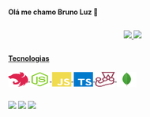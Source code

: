 #### Olá me chamo Bruno Luz 👋
##
<div align="center">
  <a href="https://github.com/bsanluz">
 <img height="180em"src="https://github-readme-stats.vercel.app/api?username=bsanluz&show_icons=true&theme=tokyonight&include_all_commits=true&count_private=true"/>
 <img height="100em" src="https://github-readme-stats.vercel.app/api/top-langs/?username=bsanluz&layout=compact&langs_count=7&theme=tokyonight"/>
</div>
  
  ##
   #### Tecnologias
<div style="display: inline_block">
  <img align="center" alt="bruno-nest" height="30" width="40" src="https://raw.githubusercontent.com/devicons/devicon/master/icons/nestjs/nestjs-plain.svg">
  <img align="center" alt="bruno-node" height="30" width="40" src="https://raw.githubusercontent.com/devicons/devicon/master/icons/nodejs/nodejs-plain.svg">
  <img align="center" alt="bruno-Js" height="30" width="40" src="https://raw.githubusercontent.com/devicons/devicon/master/icons/javascript/javascript-plain.svg">
  <img align="center" alt="bruno-Ts" height="30" width="40" src="https://raw.githubusercontent.com/devicons/devicon/master/icons/typescript/typescript-plain.svg">
  <img align="center" alt="bruno-jest" height="30" width="40" src="https://raw.githubusercontent.com/devicons/devicon/master/icons/jest/jest-plain.svg">
  <img align="center" alt="bruno-mongo" height="30" width="40" src="https://raw.githubusercontent.com/devicons/devicon/master/icons/mongodb/mongodb-original.svg">
</div>
  
  ##
 
 <div> 
  <a href="https://instagram.com/bruulu_z" target="_blank"><img src="https://img.shields.io/badge/-Instagram-%23E4405F?style=for-the-badge&logo=instagram&logoColor=white" target="_blank"></a>
  <a href = "mailto:bsanluz@gmail.com"><img src="https://img.shields.io/badge/-Gmail-%23333?style=for-the-badge&logo=gmail&logoColor=white" target="_blank"></a>
  <a href="https://www.linkedin.com/in/bruno-dos-santos-da-luz-880987144" target="_blank"><img src="https://img.shields.io/badge/-LinkedIn-%230077B5?style=for-the-badge&logo=linkedin&logoColor=white" target="_blank"></a> 
</div>
